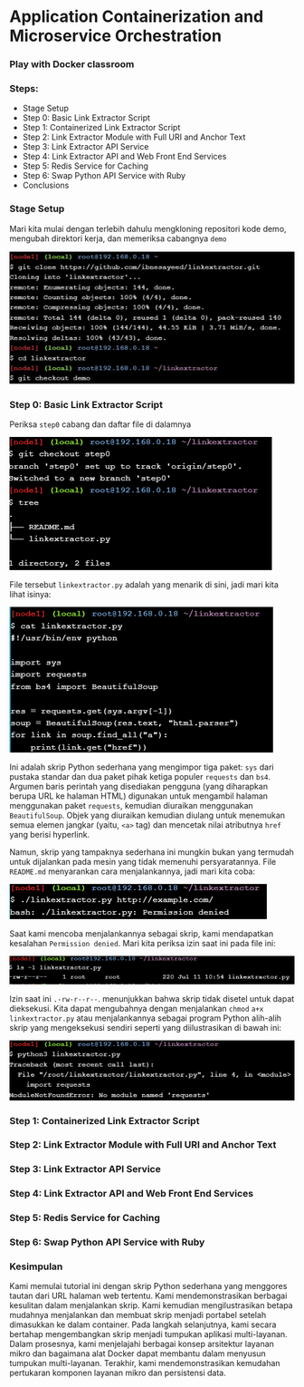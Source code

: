 # Application Containerization and Microservice Orchestration

### Play with Docker classroom

### Steps:
* Stage Setup
* Step 0: Basic Link Extractor Script
* Step 1: Containerized Link Extractor Script
* Step 2: Link Extractor Module with Full URI and Anchor Text
* Step 3: Link Extractor API Service
* Step 4: Link Extractor API and Web Front End Services
* Step 5: Redis Service for Caching
* Step 6: Swap Python API Service with Ruby
* Conclusions

### Stage Setup

Mari kita mulai dengan terlebih dahulu mengkloning repositori kode demo, mengubah direktori kerja, dan memeriksa cabangnya ```demo```

<div><img src="gambar/Stage-setup.jpg"></div>

### Step 0: Basic Link Extractor Script

Periksa ```step0``` cabang dan daftar file di dalamnya

<div><img src="gambar/step0-1.png"></div>

File tersebut ```linkextractor.py``` adalah yang menarik di sini, jadi mari kita lihat isinya: 

<div><img src="gambar/step0-2.png"></div>

Ini adalah skrip Python sederhana yang mengimpor tiga paket: ```sys``` dari pustaka standar dan dua paket pihak ketiga populer ```requests``` dan ```bs4```. Argumen baris perintah yang disediakan pengguna (yang diharapkan berupa URL ke halaman HTML) digunakan untuk mengambil halaman menggunakan paket ```requests```, kemudian diuraikan menggunakan ```BeautifulSoup```. Objek yang diuraikan kemudian diulang untuk menemukan semua elemen jangkar (yaitu, ```<a>``` tag) dan mencetak nilai atributnya ```href``` yang berisi hyperlink.

Namun, skrip yang tampaknya sederhana ini mungkin bukan yang termudah untuk dijalankan pada mesin yang tidak memenuhi persyaratannya. File ```README.md``` menyarankan cara menjalankannya, jadi mari kita coba:

<div><img src="gambar/step0-3.png"></div>

Saat kami mencoba menjalankannya sebagai skrip, kami mendapatkan kesalahan ```Permission denied```. Mari kita periksa izin saat ini pada file ini:

<div><img src="gambar/step0-4.png"></div>

Izin saat ini ```.-rw-r--r--```. menunjukkan bahwa skrip tidak disetel untuk dapat dieksekusi. Kita dapat mengubahnya dengan menjalankan ```chmod``` ```a+x linkextractor.py``` atau menjalankannya sebagai program Python alih-alih skrip yang mengeksekusi sendiri seperti yang diilustrasikan di bawah ini:

<div><img src="gambar/step0-5.png"></div>

### Step 1: Containerized Link Extractor Script


### Step 2: Link Extractor Module with Full URI and Anchor Text


### Step 3: Link Extractor API Service


### Step 4: Link Extractor API and Web Front End Services


### Step 5: Redis Service for Caching


### Step 6: Swap Python API Service with Ruby

### Kesimpulan 

Kami memulai tutorial ini dengan skrip Python sederhana yang menggores tautan dari URL halaman web tertentu. Kami mendemonstrasikan berbagai kesulitan dalam menjalankan skrip. Kami kemudian mengilustrasikan betapa mudahnya menjalankan dan membuat skrip menjadi portabel setelah dimasukkan ke dalam container. Pada langkah selanjutnya, kami secara bertahap mengembangkan skrip menjadi tumpukan aplikasi multi-layanan. Dalam prosesnya, kami menjelajahi berbagai konsep arsitektur layanan mikro dan bagaimana alat Docker dapat membantu dalam menyusun tumpukan multi-layanan. Terakhir, kami mendemonstrasikan kemudahan pertukaran komponen layanan mikro dan persistensi data.
